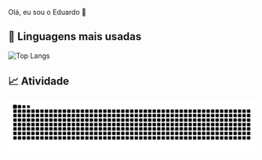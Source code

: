 Olá, eu sou o Eduardo 👋

## 🚀 Linguagens mais usadas
![Top Langs](https://github-readme-stats.vercel.app/api/top-langs/?username=eduardofhammes&layout=compact&theme=radical)

## 📈 Atividade
![Snake animation](https://github.com/eduardofhammes/eduardofhammes/blob/output/github-contribution-grid-snake.svg)
